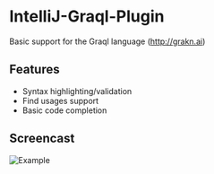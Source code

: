 # IntelliJ-Graql-Plugin
Basic support for the Graql language (http://grakn.ai)

## Features
- Syntax highlighting/validation
- Find usages support
- Basic code completion

## Screencast
![Example](https://i.imgur.com/45bS8au.gif)
